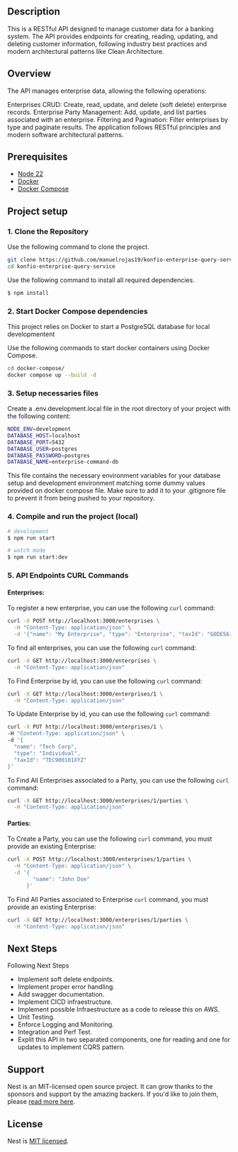 ## Description

This is a RESTful API designed to manage customer data for a banking system. The API provides endpoints for creating, reading, updating, and deleting customer information, following industry best practices and modern architectural patterns like Clean Architecture.

## Overview

The API manages enterprise data, allowing the following operations:

Enterprises CRUD: Create, read, update, and delete (soft delete) enterprise records.
Enterprise Party Management: Add, update, and list parties associated with an enterprise.
Filtering and Pagination: Filter enterprises by type and paginate results.
The application follows RESTful principles and modern software architectural patterns.

## Prerequisites
- [Node 22](https://nodejs.org/es)
- [Docker](https://www.docker.com/get-started)
- [Docker Compose](https://docs.docker.com/compose/install/)

## Project setup

### 1. Clone the Repository

Use the following command to clone the project.

```bash
git clone https://github.com/manuelrojas19/konfio-enterprise-query-service
cd konfio-enterprise-query-service
```

Use the following command to install all required dependencies.

```bash
$ npm install
```

### 2. Start Docker Compose dependencies

This project relies on Docker to start a PostgreSQL database for local developmentent

Use the following commands to start docker containers using Docker Compose.

```bash
cd docker-compose/
docker compose up --build -d
```

### 3. Setup necessaries files

Create a .env.development.local file in the root directory of your project with the following content:

```bash
NODE_ENV=development
DATABASE_HOST=localhost
DATABASE_PORT=5432
DATABASE_USER=postgres
DATABASE_PASSWORD=postgres
DATABASE_NAME=enterprise-command-db
```

This file contains the necessary environment variables for your database setup and development environment matching some dummy values provided on docker compose file. Make sure to add it to your .gitignore file to prevent it from being pushed to your repository.

### 4. Compile and run the project (local)

```bash
# development
$ npm run start

# watch mode
$ npm run start:dev

```


### 5. API Endpoints CURL Commands

#### Enterprises:

To register a new enterprise, you can use the following `curl` command:

```bash
curl -X POST http://localhost:3000/enterprises \
  -H "Content-Type: application/json" \
  -d '{"name": "My Enterprise", "type": "Enterprise", "taxId": "GODE561231GR8"}'
```

To find all enterprises, you can use the following `curl` command:

```bash
curl -X GET http://localhost:3000/enterprises \
  -H "Content-Type: application/json" 
```

To Find Enterprise by id, you can use the following `curl` command:

```bash
curl -X GET http://localhost:3000/enterprises/1 \
  -H "Content-Type: application/json" 
```

To Update Enterprise by id, you can use the following `curl` command:

```bash
curl -X PUT http://localhost:3000/enterprises/1 \
-H "Content-Type: application/json" \
-d '{
  "name": "Tech Corp",
  "type": "Individual",
  "taxId": "TEC900101XYZ"
}'
```

To Find All Enterprises associated to a Party, you can use the following `curl` command:

```bash
curl -X GET http://localhost:3000/enterprises/1/parties \
  -H "Content-Type: application/json"
```

#### Parties:


To Create a Party, you can use the following `curl` command, you must provide an existing Enterprise:

```bash
curl -X POST http://localhost:3000/enterprises/1/parties \
  -H "Content-Type: application/json" \
  -d '{
        "name": "John Doe"
      }'
```

To Find All Parties associated to Enterprise `curl` command, you must provide an existing Enterprise:


```bash
curl -X GET http://localhost:3000/enterprises/1/parties \
  -H "Content-Type: application/json" 
```

## Next Steps

Following Next Steps

- Implement soft delete endpoints.
- Implement proper error handling.
- Add swagger documentation.
- Implement CICD infraestructure.
- Implement possible Infraestructure as a code to release this on AWS.
- Unit Testing.
- Enforce Logging and Monitoring.
- Integration and Perf Test.
- Explit this API in two separated components, one for reading and one for updates to implement CQRS pattern.

## Support

Nest is an MIT-licensed open source project. It can grow thanks to the sponsors and support by the amazing backers. If you'd like to join them, please [read more here](https://docs.nestjs.com/support).

## License

Nest is [MIT licensed](https://github.com/nestjs/nest/blob/master/LICENSE).
